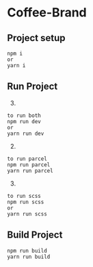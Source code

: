 # Coffee-Brand

## Project setup

```
npm i
or
yarn i
```

## Run Project

3.

```
to run both
npm run dev
or
yarn run dev
```

2.

```
to run parcel
npm run parcel
yarn run parcel
```

3.

```
to run scss
npm run scss
or
yarn run scss
```

## Build Project

```
npm run build
yarn run build
```
